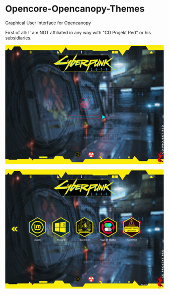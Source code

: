 # Opencore-Opencanopy-Themes
Graphical User Interface for Opencanopy


First of all: I' am NOT affiliated in any way with "CD Projekt Red" or his subsidiaries.



![This is an image](https://github.com/canemdormienti/Opencore-Opencanopy-Themes/blob/main/CPK/Screenshots/Screenshot_Background_1/12205357.png)


![This is an image](https://github.com/canemdormienti/Opencore-Opencanopy-Themes/blob/main/CPK/Screenshots/Screenshot_Background_1/12205448.png)
